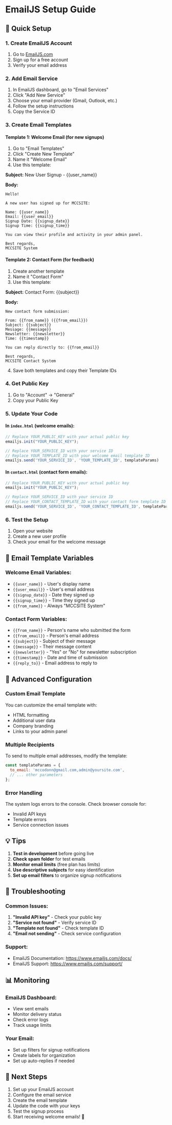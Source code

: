# EmailJS Setup Guide

## 🚀 Quick Setup

### 1. Create EmailJS Account
1. Go to [EmailJS.com](https://www.emailjs.com/)
2. Sign up for a free account
3. Verify your email address

### 2. Add Email Service
1. In EmailJS dashboard, go to "Email Services"
2. Click "Add New Service"
3. Choose your email provider (Gmail, Outlook, etc.)
4. Follow the setup instructions
5. Copy the Service ID

### 3. Create Email Templates

#### Template 1: Welcome Email (for new signups)
1. Go to "Email Templates"
2. Click "Create New Template"
3. Name it "Welcome Email"
4. Use this template:

**Subject:** New User Signup - {{user_name}}

**Body:**
```
Hello!

A new user has signed up for MCCSITE:

Name: {{user_name}}
Email: {{user_email}}
Signup Date: {{signup_date}}
Signup Time: {{signup_time}}

You can view their profile and activity in your admin panel.

Best regards,
MCCSITE System
```

#### Template 2: Contact Form (for feedback)
1. Create another template
2. Name it "Contact Form"
3. Use this template:

**Subject:** Contact Form: {{subject}}

**Body:**
```
New contact form submission:

From: {{from_name}} ({{from_email}})
Subject: {{subject}}
Message: {{message}}
Newsletter: {{newsletter}}
Time: {{timestamp}}

You can reply directly to: {{from_email}}

Best regards,
MCCSITE Contact System
```

4. Save both templates and copy their Template IDs

### 4. Get Public Key
1. Go to "Account" → "General"
2. Copy your Public Key

### 5. Update Your Code

#### In `index.html` (welcome emails):
```javascript
// Replace YOUR_PUBLIC_KEY with your actual public key
emailjs.init("YOUR_PUBLIC_KEY");

// Replace YOUR_SERVICE_ID with your service ID
// Replace YOUR_TEMPLATE_ID with your welcome email template ID
emailjs.send('YOUR_SERVICE_ID', 'YOUR_TEMPLATE_ID', templateParams)
```

#### In `contact.html` (contact form emails):
```javascript
// Replace YOUR_PUBLIC_KEY with your actual public key
emailjs.init("YOUR_PUBLIC_KEY");

// Replace YOUR_SERVICE_ID with your service ID
// Replace YOUR_CONTACT_TEMPLATE_ID with your contact form template ID
emailjs.send('YOUR_SERVICE_ID', 'YOUR_CONTACT_TEMPLATE_ID', templateParams)
```

### 6. Test the Setup
1. Open your website
2. Create a new user profile
3. Check your email for the welcome message

## 📧 Email Template Variables

### Welcome Email Variables:
- `{{user_name}}` - User's display name
- `{{user_email}}` - User's email address
- `{{signup_date}}` - Date they signed up
- `{{signup_time}}` - Time they signed up
- `{{from_name}}` - Always "MCCSITE System"

### Contact Form Variables:
- `{{from_name}}` - Person's name who submitted the form
- `{{from_email}}` - Person's email address
- `{{subject}}` - Subject of their message
- `{{message}}` - Their message content
- `{{newsletter}}` - "Yes" or "No" for newsletter subscription
- `{{timestamp}}` - Date and time of submission
- `{{reply_to}}` - Email address to reply to

## 🔧 Advanced Configuration

### Custom Email Template
You can customize the email template with:
- HTML formatting
- Additional user data
- Company branding
- Links to your admin panel

### Multiple Recipients
To send to multiple email addresses, modify the template:

```javascript
const templateParams = {
  to_email: 'mccodonn@gmail.com,admin@yoursite.com',
  // ... other parameters
};
```

### Error Handling
The system logs errors to the console. Check browser console for:
- Invalid API keys
- Template errors
- Service connection issues

## 💡 Tips

1. **Test in development** before going live
2. **Check spam folder** for test emails
3. **Monitor email limits** (free plan has limits)
4. **Use descriptive subjects** for easy identification
5. **Set up email filters** to organize signup notifications

## 🚨 Troubleshooting

### Common Issues:
1. **"Invalid API key"** - Check your public key
2. **"Service not found"** - Verify service ID
3. **"Template not found"** - Check template ID
4. **"Email not sending"** - Check service configuration

### Support:
- EmailJS Documentation: https://www.emailjs.com/docs/
- EmailJS Support: https://www.emailjs.com/support/

## 📊 Monitoring

### EmailJS Dashboard:
- View sent emails
- Monitor delivery status
- Check error logs
- Track usage limits

### Your Email:
- Set up filters for signup notifications
- Create labels for organization
- Set up auto-replies if needed

## 🎯 Next Steps

1. Set up your EmailJS account
2. Configure the email service
3. Create the email template
4. Update the code with your keys
5. Test the signup process
6. Start receiving welcome emails! 📧